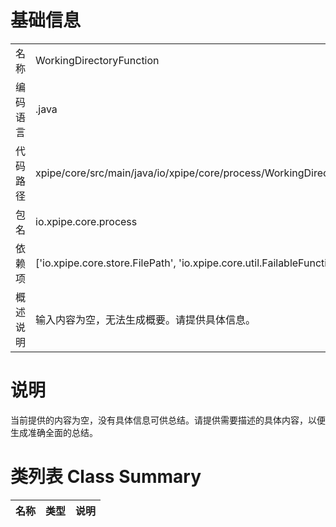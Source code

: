 # 基础信息

|      |      |
|------|------|
| 名称 | WorkingDirectoryFunction |
| 编码语言 | .java |
| 代码路径 | xpipe/core/src/main/java/io/xpipe/core/process/WorkingDirectoryFunction.java |
| 包名 | io.xpipe.core.process |
| 依赖项 | ['io.xpipe.core.store.FilePath', 'io.xpipe.core.util.FailableFunction'] |
| 概述说明 | 输入内容为空，无法生成概要。请提供具体信息。 |

# 说明

当前提供的内容为空，没有具体信息可供总结。请提供需要描述的具体内容，以便生成准确全面的总结。

# 类列表 Class Summary

| 名称   | 类型  | 说明 |
|-------|------|-------------|




